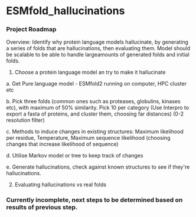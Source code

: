 # ESMfold_hallucinations

### Project Roadmap

Overview: Identify why protein language models hallucinate, by generating a series of folds that are hallucinations, then evaluating them. Model should be scalable to be able to handle largeamounts of generated folds and initial folds.


	

1. Choose a protein language model an try to make it hallucinate
	
 a. Get Pure language model - ESMfold2 running on computer, HPC cluster etc 
	
 b. Pick three folds (common ones such as proteases, globulins, kinases etc), with maximum of 50% similarity. Pick 10 per category (Use Interpro to export a fasta of proteins, and 	cluster them, choosing far distances) (0-2 resolution filter)
	
 c. Methods to induce changes in existing structures: Maximum likelihood per residue, Temperature, Maximum sequence likelihood (choosing changes that increase likelihood of sequence)

 d. Utilise Markov model or tree to keep track of changes 
	
 e. Generate hallucinations, check against known structures to see if they're hallucinations.

2.	Evaluating hallucinations vs real folds


### Currently incomplete, next steps to be determined based on results of previous step.
